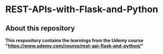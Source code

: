 # REST-APIs-with-Flask-and-Python

## About this repository

**This respository contains the learnings from the Udemy course "https://www.udemy.com/course/rest-api-flask-and-python/"**
